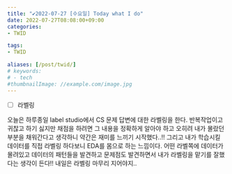 ```yaml
---
title: "✔2022-07-27 [수요일] Today what I do"
date: 2022-07-27T08:08:00+09:00
categories:
- TWID

tags:
- TWID

aliases: [/post/twid/]
# keywords:
# - tech
#thumbnailImage: //example.com/image.jpg
---
```

<!--more-->

- [ ] 라벨링

오늘은 하루종일 label studio에서 CS 문제 답변에 대한 라벨링을 한다.
반복작업이고 귀찮고 하기 싫지만 채점을 하려면 그 내용을 정확하게 알아야 하고 오히려 내가 몰랐던 부분을 채워간다고 생각하니 약간은 재미를 느끼기 시작했다..!!
그리고 내가 학습시킬 데이터를 직접 라벨링 하다보니 EDA를 몸으로 하는 느낌이다.
어떤 라벨쪽에 데이터가 몰려있고 데이터의 패턴들을 발견하고 문제점도 발견하면서 내가 라벨링을 맡기를 잘했다는 생각이 든다!!
내일은 라벨링 마무리 지어야지..